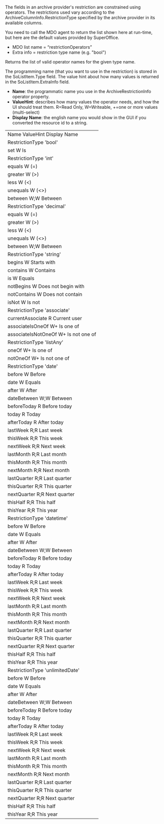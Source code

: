 <properties date="2016-06-24"
/>

The fields in an archive provider's restriction are constrained using operators. The restrictions used vary according to the ArchiveColumnInfo.RestrictionType specified by the archive provider in its available columns.

You need to call the MDO agent to return the list shown here at run-time, but here are the default values provided by SuperOffice.

* MDO list name = “restrictionOperators”
* Extra info = restriction type name (e.g. "bool")

Returns the list of valid operator names for the given type name.

The programming name (that you want to use in the restriction) is stored in the SoListItem.Type field. The value hint about how many values is returned in the SoListItem.ExtraInfo field.

* **Name**: the programmatic name you use in the ArchiveRestrictionInfo operator property.
* **ValueHint**: describes how many values the operator needs, and how the UI should treat them.
    R=Read Only, W=Writeable, +=one or more values (multi-select)
* **Display Name**: the english name you would show in the GUI if you converted the resource id to a string.

<table>
<colgroup>
<col width="100%" />
</colgroup>
<tbody>
<tr class="odd">
<td>Name
ValueHint
Display Name</td>
</tr>
<tr class="even">
<td>RestrictionType 'bool'</td>
</tr>
<tr class="odd">
<td>set
W
Is</td>
</tr>
<tr class="even">
<td>RestrictionType 'int'</td>
</tr>
<tr class="odd">
<td>equals
W
(=)</td>
</tr>
<tr class="even">
<td>greater
W
(&gt;)</td>
</tr>
<tr class="odd">
<td>less
W
(&lt;)</td>
</tr>
<tr class="even">
<td>unequals
W
(&lt;&gt;)</td>
</tr>
<tr class="odd">
<td>between
W;W
Between</td>
</tr>
<tr class="even">
<td>RestrictionType 'decimal'</td>
</tr>
<tr class="odd">
<td>equals
W
(=)</td>
</tr>
<tr class="even">
<td>greater
W
(&gt;)</td>
</tr>
<tr class="odd">
<td>less
W
(&lt;)</td>
</tr>
<tr class="even">
<td>unequals
W
(&lt;&gt;)</td>
</tr>
<tr class="odd">
<td>between
W;W
Between</td>
</tr>
<tr class="even">
<td>RestrictionType 'string'</td>
</tr>
<tr class="odd">
<td>begins
W
Starts with</td>
</tr>
<tr class="even">
<td>contains
W
Contains</td>
</tr>
<tr class="odd">
<td>is
W
Equals</td>
</tr>
<tr class="even">
<td>notBegins
W
Does not begin with</td>
</tr>
<tr class="odd">
<td>notContains
W
Does not contain</td>
</tr>
<tr class="even">
<td>isNot
W
Is not</td>
</tr>
<tr class="odd">
<td>RestrictionType 'associate'</td>
</tr>
<tr class="even">
<td>currentAssociate
R
Current user</td>
</tr>
<tr class="odd">
<td>associateIsOneOf
W+
Is one of</td>
</tr>
<tr class="even">
<td>associateIsNotOneOf
W+
Is not one of</td>
</tr>
<tr class="odd">
<td>RestrictionType 'listAny'</td>
</tr>
<tr class="even">
<td>oneOf
W+
Is one of</td>
</tr>
<tr class="odd">
<td>notOneOf
W+
Is not one of</td>
</tr>
<tr class="even">
<td>RestrictionType 'date'</td>
</tr>
<tr class="odd">
<td>before
W
Before</td>
</tr>
<tr class="even">
<td>date
W
Equals</td>
</tr>
<tr class="odd">
<td>after
W
After</td>
</tr>
<tr class="even">
<td>dateBetween
W;W
Between</td>
</tr>
<tr class="odd">
<td>beforeToday
R
Before today</td>
</tr>
<tr class="even">
<td>today
R
Today</td>
</tr>
<tr class="odd">
<td>afterToday
R
After today</td>
</tr>
<tr class="even">
<td>lastWeek
R;R
Last week</td>
</tr>
<tr class="odd">
<td>thisWeek
R;R
This week</td>
</tr>
<tr class="even">
<td>nextWeek
R;R
Next week</td>
</tr>
<tr class="odd">
<td>lastMonth
R;R
Last month</td>
</tr>
<tr class="even">
<td>thisMonth
R;R
This month</td>
</tr>
<tr class="odd">
<td>nextMonth
R;R
Next month</td>
</tr>
<tr class="even">
<td>lastQuarter
R;R
Last quarter</td>
</tr>
<tr class="odd">
<td>thisQuarter
R;R
This quarter</td>
</tr>
<tr class="even">
<td>nextQuarter
R;R
Next quarter</td>
</tr>
<tr class="odd">
<td>thisHalf
R;R
This half</td>
</tr>
<tr class="even">
<td>thisYear
R;R
This year</td>
</tr>
<tr class="odd">
<td>RestrictionType 'datetime'</td>
</tr>
<tr class="even">
<td>before
W
Before</td>
</tr>
<tr class="odd">
<td>date
W
Equals</td>
</tr>
<tr class="even">
<td>after
W
After</td>
</tr>
<tr class="odd">
<td>dateBetween
W;W
Between</td>
</tr>
<tr class="even">
<td>beforeToday
R
Before today</td>
</tr>
<tr class="odd">
<td>today
R
Today</td>
</tr>
<tr class="even">
<td>afterToday
R
After today</td>
</tr>
<tr class="odd">
<td>lastWeek
R;R
Last week</td>
</tr>
<tr class="even">
<td>thisWeek
R;R
This week</td>
</tr>
<tr class="odd">
<td>nextWeek
R;R
Next week</td>
</tr>
<tr class="even">
<td>lastMonth
R;R
Last month</td>
</tr>
<tr class="odd">
<td>thisMonth
R;R
This month</td>
</tr>
<tr class="even">
<td>nextMonth
R;R
Next month</td>
</tr>
<tr class="odd">
<td>lastQuarter
R;R
Last quarter</td>
</tr>
<tr class="even">
<td>thisQuarter
R;R
This quarter</td>
</tr>
<tr class="odd">
<td>nextQuarter
R;R
Next quarter</td>
</tr>
<tr class="even">
<td>thisHalf
R;R
This half</td>
</tr>
<tr class="odd">
<td>thisYear
R;R
This year</td>
</tr>
<tr class="even">
<td>RestrictionType 'unlimitedDate'</td>
</tr>
<tr class="odd">
<td>before
W
Before</td>
</tr>
<tr class="even">
<td>date
W
Equals</td>
</tr>
<tr class="odd">
<td>after
W
After</td>
</tr>
<tr class="even">
<td>dateBetween
W;W
Between</td>
</tr>
<tr class="odd">
<td>beforeToday
R
Before today</td>
</tr>
<tr class="even">
<td>today
R
Today</td>
</tr>
<tr class="odd">
<td>afterToday
R
After today</td>
</tr>
<tr class="even">
<td>lastWeek
R;R
Last week</td>
</tr>
<tr class="odd">
<td>thisWeek
R;R
This week</td>
</tr>
<tr class="even">
<td>nextWeek
R;R
Next week</td>
</tr>
<tr class="odd">
<td>lastMonth
R;R
Last month</td>
</tr>
<tr class="even">
<td>thisMonth
R;R
This month</td>
</tr>
<tr class="odd">
<td>nextMonth
R;R
Next month</td>
</tr>
<tr class="even">
<td>lastQuarter
R;R
Last quarter</td>
</tr>
<tr class="odd">
<td>thisQuarter
R;R
This quarter</td>
</tr>
<tr class="even">
<td>nextQuarter
R;R
Next quarter</td>
</tr>
<tr class="odd">
<td>thisHalf
R;R
This half</td>
</tr>
<tr class="even">
<td>thisYear
R;R
This year</td>
</tr>
</tbody>
</table>
